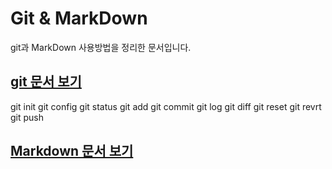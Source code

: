 # Git & MarkDown
git과 MarkDown 사용방법을 정리한 문서입니다.
## [git 문서 보기](./Git.md)
git init
git config
git status
git add
git commit
git log
git diff
git reset
git revrt
git push
## [Markdown 문서 보기](./MarkDown.md)
